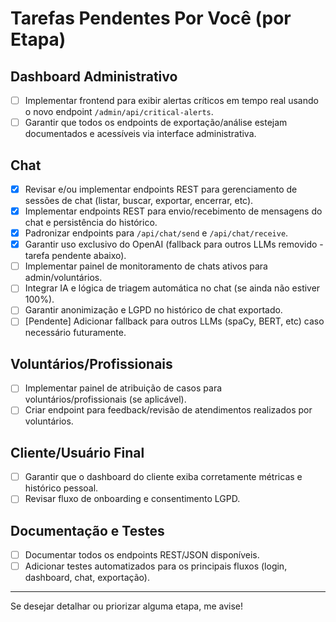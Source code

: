 # Tarefas Pendentes Por Você (por Etapa)

## Dashboard Administrativo
- [ ] Implementar frontend para exibir alertas críticos em tempo real usando o novo endpoint `/admin/api/critical-alerts`.
- [ ] Garantir que todos os endpoints de exportação/análise estejam documentados e acessíveis via interface administrativa.

## Chat
- [x] Revisar e/ou implementar endpoints REST para gerenciamento de sessões de chat (listar, buscar, exportar, encerrar, etc).
- [x] Implementar endpoints REST para envio/recebimento de mensagens do chat e persistência do histórico.
- [x] Padronizar endpoints para `/api/chat/send` e `/api/chat/receive`.
- [x] Garantir uso exclusivo do OpenAI (fallback para outros LLMs removido - tarefa pendente abaixo).
- [ ] Implementar painel de monitoramento de chats ativos para admin/voluntários.
- [ ] Integrar IA e lógica de triagem automática no chat (se ainda não estiver 100%).
- [ ] Garantir anonimização e LGPD no histórico de chat exportado.
- [ ] [Pendente] Adicionar fallback para outros LLMs (spaCy, BERT, etc) caso necessário futuramente.

## Voluntários/Profissionais
- [ ] Implementar painel de atribuição de casos para voluntários/profissionais (se aplicável).
- [ ] Criar endpoint para feedback/revisão de atendimentos realizados por voluntários.

## Cliente/Usuário Final
- [ ] Garantir que o dashboard do cliente exiba corretamente métricas e histórico pessoal.
- [ ] Revisar fluxo de onboarding e consentimento LGPD.

## Documentação e Testes
- [ ] Documentar todos os endpoints REST/JSON disponíveis.
- [ ] Adicionar testes automatizados para os principais fluxos (login, dashboard, chat, exportação).

---

Se desejar detalhar ou priorizar alguma etapa, me avise!
